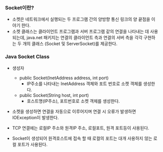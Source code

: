 ### Socket이란?

- 소켓은 네트워크에서 실행되는 두 프로그램 간의 양방향 통신 링크의 양 끝점을 이야기 한다.
- 소켓 클래스는 클라이언트 프로그램과 서버 프로그램 같의 연결을 나타내는 데 사용되는데,
  java.net 패키지는 연결의 클라이언트 측과 연결의 서버 측을 각각 구현하는 두 개의 클래스
  (Socket 및 ServerSocket)를 제공한다.

### Java Socket Class

- 생성자

  - public Socket(InetAddress address, int port)
    - IP주소를 나타내는 InetAddress 객체와 포트 번호로 소켓 객체를 생성한다.
  - public Socket(String host, int port)
    - 호스트명(IP주소), 포트번호로 소켓 객체를 생성한다.

- 소켓을 생성하면 연결을 자동으로 이루어지며 연결 시 오류가 발생하면 IOException이 발생한다.
- TCP 연결에는 로컬IP 주소와 원격IP 주소, 로컬포트, 원격 포트등이 사용된다.
- Socket이 생성되어 원격호스트에 접속 할 때 로컬의 포트는 대개 사용하지 않는 로컬 포트가 사용된다.
